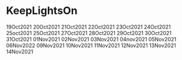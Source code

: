 # KeepLightsOn
19Oct2021
20Oct2021
21Oct2021
22Oct2021
23Oct2021
24Oct2021
25oct2021
25Oct2021
27Oct2021
28Oct2021
29Oct2021
30Oct2021
31Oct2021
01Nov2021
02Nov2021
03Nov2021
04nov2021
05Nov2021
06Nov2022
09Nov2021
10Nov2021
11Nov2021
12Nov2021
13Nov2021
14Nov2021
